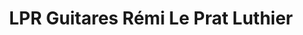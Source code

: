 ---
title: "LPR Guitares Rémi Le Prat Luthier"
url: /le-creach/lpr-guitares-remi-le-prat-luthier/
shop: instrument de musique
---